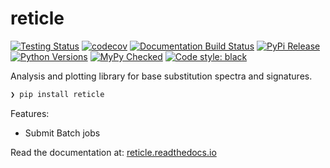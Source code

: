 # reticle

[![Testing Status](https://travis-ci.org/clintval/reticle.svg?branch=master)](https://travis-ci.org/clintval/reticle)
[![codecov](https://codecov.io/gh/clintval/reticle/branch/master/graph/badge.svg)](https://codecov.io/gh/clintval/reticle)
[![Documentation Build Status](https://readthedocs.org/projects/reticle/badge/?version=latest)](https://reticle.readthedocs.io/en/latest/?badge=latest)
[![PyPi Release](https://badge.fury.io/py/reticle.svg)](https://badge.fury.io/py/reticle)
[![Python Versions](https://img.shields.io/pypi/pyversions/reticle.svg)](https://pypi.python.org/pypi/reticle/)
[![MyPy Checked](http://www.mypy-lang.org/static/mypy_badge.svg)](http://mypy-lang.org/)
[![Code style: black](https://img.shields.io/badge/code%20style-black-000000.svg)](https://github.com/ambv/black)

Analysis and plotting library for base substitution spectra and signatures.

```bash
❯ pip install reticle
```

Features:

- Submit Batch jobs

Read the documentation at: [reticle.readthedocs.io](https://reticle.readthedocs.io/en/latest/)


